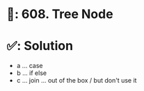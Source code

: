 # 📄: 608. Tree Node

# ✅: Solution

- a ... case
- b ... if else
- c ... join ... out of the box / but don't use it

